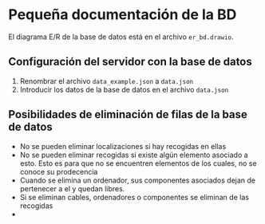 # Pequeña documentación de la BD

El diagrama E/R de la base de datos está en el archivo  `er_bd.drawio`. 

## Configuración del servidor con la base de datos

1. Renombrar el archivo `data_example.json` a `data.json`
2. Introducir los datos de la base de datos en el archivo `data.json` 

## Posibilidades de eliminación de filas de la base de datos

* No se pueden eliminar localizaciones si hay recogidas en ellas
* No se pueden eliminar recogidas si existe algún elemento asociado a esto. Esto es para que no se encuentren elementos de los cuales, no se conoce su prodecencia
* Cuando se elimina un ordenador, sus componentes asociados dejan de pertenecer a el y quedan libres.
* Si se eliminan cables, ordenadores o componentes se eliminan de las recogidas
* 